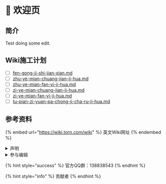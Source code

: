 # 🌆 欢迎页

## 简介

Test doing some edit.

## Wiki施工计划

* [ ] [fen-gong-ji-shi-jian-xian.md](huan-ying-ye/shi-gong-ji-hua/fen-gong-ji-shi-jian-xian.md "mention")
* [ ] [zhu-ye-mian-chuang-jian-ji-hua.md](huan-ying-ye/shi-gong-ji-hua/zhu-ye-mian-chuang-jian-ji-hua.md "mention")
* [ ] [zhu-ye-mian-fan-yi-ji-hua.md](huan-ying-ye/shi-gong-ji-hua/zhu-ye-mian-fan-yi-ji-hua.md "mention")
* [ ] [zi-ye-mian-chuang-jian-ji-hua.md](huan-ying-ye/shi-gong-ji-hua/zi-ye-mian-chuang-jian-ji-hua.md "mention")
* [ ] [zi-ye-mian-fan-yi-ji-hua.md](huan-ying-ye/shi-gong-ji-hua/zi-ye-mian-fan-yi-ji-hua.md "mention")
* [ ] [tu-pian-zi-yuan-pa-chong-ji-cha-ru-ji-hua.md](huan-ying-ye/shi-gong-ji-hua/tu-pian-zi-yuan-pa-chong-ji-cha-ru-ji-hua.md "mention")

## 参考资料

{% embed url="https://wiki.torn.com/wiki" %}
英文Wiki网址
{% endembed %}

<details>

<summary>声明</summary>

页面布局及内容均来自官方Wiki

</details>

<details>

<summary>参与编辑</summary>

1. 申请editor权限
2. 编辑并提交Edit Merge Request
3. 等待修改合入主分支

</details>

{% hint style="success" %}
官方QQ群：138838543
{% endhint %}

{% hint style="info" %}
贡献者
{% endhint %}

